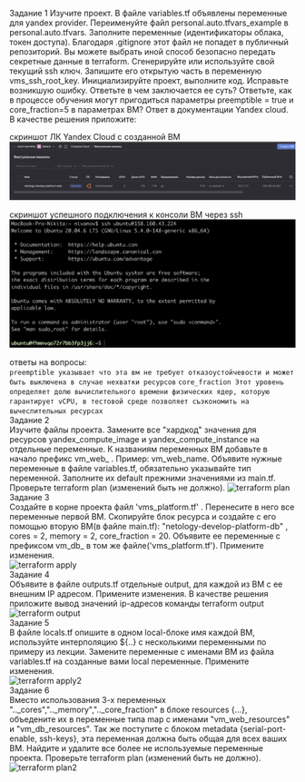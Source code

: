 Задание 1
Изучите проект. В файле variables.tf объявлены переменные для yandex provider.
Переименуйте файл personal.auto.tfvars_example в personal.auto.tfvars. Заполните переменные (идентификаторы облака, токен доступа). Благодаря .gitignore этот файл не попадет в публичный репозиторий. Вы можете выбрать иной способ безопасно передать секретные данные в terraform.
Сгенерируйте или используйте свой текущий ssh ключ. Запишите его открытую часть в переменную vms_ssh_root_key.
Инициализируйте проект, выполните код. Исправьте возникшую ошибку. Ответьте в чем заключается ее суть?
Ответьте, как в процессе обучения могут пригодиться параметры preemptible = true и core_fraction=5 в параметрах ВМ? Ответ в документации Yandex cloud.
В качестве решения приложите:

скриншот ЛК Yandex Cloud с созданной ВМ
![Created VM](./images/ter_02_01.png)  

скриншот успешного подключения к консоли ВМ через ssh
![Login to VM](./images/ter_02_02.png)

ответы на вопросы:  
```preemptible указывает что эта вм не требует отказоустойчевости и может быть выключена в случае нехватки ресурсов```
```core_fraction Этот уровень определяет долю вычислительного времени физических ядер, которую гарантирует vCPU, в тестовой среде позволяет съэкономить на вычеслительных ресурсах```   
Задание 2  
Изучите файлы проекта.
Замените все "хардкод" значения для ресурсов yandex_compute_image и yandex_compute_instance на отдельные переменные. К названиям переменных ВМ добавьте в начало префикс vm_web_ . Пример: vm_web_name.
Объявите нужные переменные в файле variables.tf, обязательно указывайте тип переменной. Заполните их default прежними значениями из main.tf.
Проверьте terraform plan (изменений быть не должно).
![terraform plan](./images/ter_02_03.png)
Задание 3  
Создайте в корне проекта файл 'vms_platform.tf' . Перенесите в него все переменные первой ВМ.
Скопируйте блок ресурса и создайте с его помощью вторую ВМ(в файле main.tf): "netology-develop-platform-db" , cores = 2, memory = 2, core_fraction = 20. Объявите ее переменные с префиксом vm_db_ в том же файле('vms_platform.tf').
Примените изменения.  
![terraform apply](./images/ter_02_04.png)  
Задание 4  
Объявите в файле outputs.tf отдельные output, для каждой из ВМ с ее внешним IP адресом.
Примените изменения.
В качестве решения приложите вывод значений ip-адресов команды terraform output  
![terraform output](./images/ter_02_05.png)  
Задание 5  
В файле locals.tf опишите в одном local-блоке имя каждой ВМ, используйте интерполяцию ${..} с несколькими переменными по примеру из лекции.
Замените переменные с именами ВМ из файла variables.tf на созданные вами local переменные.
Примените изменения.  
![terraform apply2](./images/ter_02_06.png)   
Задание 6   
Вместо использования 3-х переменных ".._cores",".._memory",".._core_fraction" в блоке resources {...}, объедените их в переменные типа map с именами "vm_web_resources" и "vm_db_resources".
Так же поступите с блоком metadata {serial-port-enable, ssh-keys}, эта переменная должна быть общая для всех ваших ВМ.
Найдите и удалите все более не используемые переменные проекта.
Проверьте terraform plan (изменений быть не должно).  
![terraform plan2](./images/ter_02_07.png) 